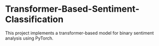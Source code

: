 # Transformer-Based-Sentiment-Classification
This project implements a transformer-based model for binary sentiment analysis using PyTorch.
